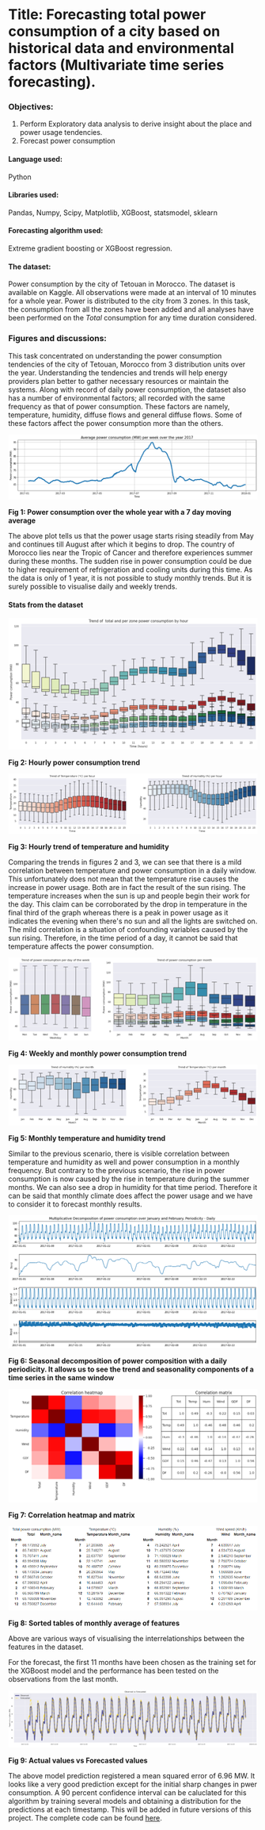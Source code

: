 # Title: Forecasting total power consumption of a city based on historical data and environmental factors (Multivariate time series forecasting).

### Objectives:
1. Perform Exploratory data analysis to derive insight about the place and power usage tendencies.
2. Forecast power consumption

#### Language used:
Python

#### Libraries used:
Pandas, Numpy, Scipy, Matplotlib, XGBoost, statsmodel, sklearn

#### Forecasting algorithm used:
Extreme gradient boosting or XGBoost regression.

#### The dataset:
Power consumption by the city of Tetouan in Morocco. The dataset is available on Kaggle. All observations were made at an interval of 10 minutes for a whole year. Power is distributed to the city from 3 zones. In this task, the consumption from all the zones have been added and all analyses have been performed on the *Total* consumption for any time duration considered. 


### Figures and discussions:
This task concentrated on understanding the power consumption tendencies of the city of Tetouan, Morocco from 3 distribution units over the year. Understanding the tendencies and trends will help energy providers plan better to gather necessary resources or maintain the systems. Along with record of daily power consumption, the dataset also has a number of environmental factors; all recorded with the same frequency as that of power consumption. These factors are namely, temperature, humidity, diffuse flows and general diffuse flows. Some of these factors affect the power consumption more than the others.

![](https://github.com/rud-ninja/power_consumption/blob/main/images/full_yr_weekly_power.png)

**Fig 1: Power consumption over the whole year with a 7 day moving average**

The above plot tells us that the power usage starts rising steadily from May and continues till August after which it begins to drop. The country of Morocco lies near the Tropic of Cancer and therefore experiences summer during these months. The sudden rise in power consumption could be due to higher requirement of refrigeration and cooling units during this time. As the data is only of 1 year, it is not possible to study monthly trends. But it is surely possible to visualise daily and weekly trends.

#### Stats from the dataset

![](https://github.com/rud-ninja/power_consumption/blob/main/images/power_trend_per_hr.png)

**Fig 2: Hourly power consumption trend**

![](https://github.com/rud-ninja/power_consumption/blob/main/images/temp_hym_per_hr.png)

**Fig 3: Hourly trend of temperature and humidity**

Comparing the trends in figures 2 and 3, we can see that there is a mild correlation between temperature and power consumption in a daily window. This unfortunately does not mean that the temperature rise causes the increase in power usage. Both are in fact the result of the sun rising. The temperature increases when the sun is up and people begin their work for the day. This claim can be corroborated by the drop in temperature in the final third of the graph whereas there is a peak in power usage as it indicates the evening when there's no sun and all the lights are switched on. The mild correlation is a situation of confounding variables caused by the sun rising. Therefore, in the time period of a day, it cannot be said that temperature affects the power consumption.

![](https://github.com/rud-ninja/power_consumption/blob/main/images/power_per_wkn_mnth.png)

**Fig 4: Weekly and monthly power consumption trend**

![](https://github.com/rud-ninja/power_consumption/blob/main/images/temp_hum_per_mnth.png)

**Fig 5: Monthly temperature and humidity trend**

Similar to the previous scenario, there is visible correlation between temperature and humidity as well and power consumption in a monthly frequency. But contrary to the previous scenario, the rise in power consumption is now caused by the rise in temperature during the summer months. We can also see a drop in humidity for that time period. Therefore it can be said that monthly climate does affect the power usage and we have to consider it to forecast monthly results.

![](https://github.com/rud-ninja/power_consumption/blob/main/images/mul_decom_daily.png)

**Fig 6: Seasonal decomposition of power composition with a daily periodicity. It allows us to see the trend and seasonality components of a time series in the same window**

![](https://github.com/rud-ninja/power_consumption/blob/main/images/corr_heatmap.png)

**Fig 7: Correlation heatmap and matrix**

![](https://github.com/rud-ninja/power_consumption/blob/main/images/tables_club.png)

**Fig 8: Sorted tables of monthly average of features**

Above are various ways of visualising the interrelationships between the features in the dataset.

For the forecast, the first 11 months have been chosen as the training set for the XGBoost model and the performance has been tested on the observations from the last month.

![](https://github.com/rud-ninja/power_consumption/blob/main/images/forecast.png)

**Fig 9: Actual values vs Forecasted values**

The above model prediction registered a mean squared error of 6.96 MW. It looks like a very good prediction except for the initial sharp changes in pwer consumption. A 90 percent confidence interval can be caluclated for this algorithm by training several models and obtaining a distribution for the predictions at each timestamp. This will be added in future versions of this project. The complete code can be found [here](https://github.com/rud-ninja/power_consumption/blob/main/tetouan_revisited.ipynb).
